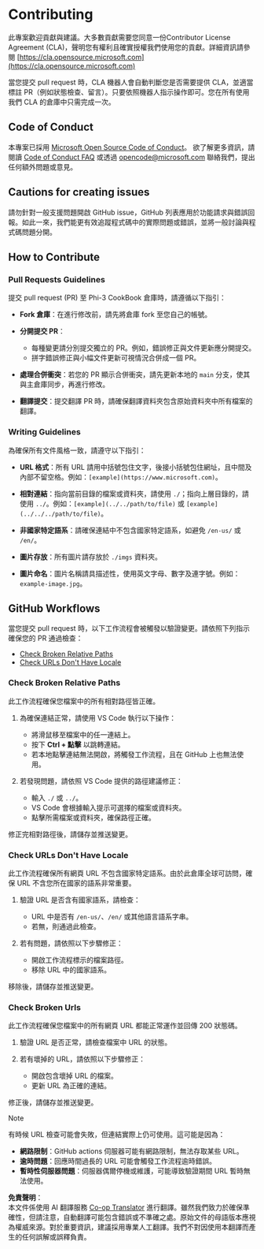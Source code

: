 <!--
CO_OP_TRANSLATOR_METADATA:
{
  "original_hash": "90d0d072cf26ccc1f271a580d3e45d70",
  "translation_date": "2025-07-16T14:37:04+00:00",
  "source_file": "CONTRIBUTING.md",
  "language_code": "mo"
}
-->
# Contributing

此專案歡迎貢獻與建議。大多數貢獻需要您同意一份Contributor License Agreement (CLA)，聲明您有權利且確實授權我們使用您的貢獻。詳細資訊請參閱 [https://cla.opensource.microsoft.com](https://cla.opensource.microsoft.com)

當您提交 pull request 時，CLA 機器人會自動判斷您是否需要提供 CLA，並適當標註 PR（例如狀態檢查、留言）。只要依照機器人指示操作即可。您在所有使用我們 CLA 的倉庫中只需完成一次。

## Code of Conduct

本專案已採用 [Microsoft Open Source Code of Conduct](https://opensource.microsoft.com/codeofconduct/)。
欲了解更多資訊，請閱讀 [Code of Conduct FAQ](https://opensource.microsoft.com/codeofconduct/faq/) 或透過 [opencode@microsoft.com](mailto:opencode@microsoft.com) 聯絡我們，提出任何額外問題或意見。

## Cautions for creating issues

請勿針對一般支援問題開啟 GitHub issue，GitHub 列表應用於功能請求與錯誤回報。如此一來，我們能更有效追蹤程式碼中的實際問題或錯誤，並將一般討論與程式碼問題分開。

## How to Contribute

### Pull Requests Guidelines

提交 pull request (PR) 至 Phi-3 CookBook 倉庫時，請遵循以下指引：

- **Fork 倉庫**：在進行修改前，請先將倉庫 fork 至您自己的帳號。

- **分開提交 PR**：
  - 每種變更請分別提交獨立的 PR。例如，錯誤修正與文件更新應分開提交。
  - 拼字錯誤修正與小幅文件更新可視情況合併成一個 PR。

- **處理合併衝突**：若您的 PR 顯示合併衝突，請先更新本地的 `main` 分支，使其與主倉庫同步，再進行修改。

- **翻譯提交**：提交翻譯 PR 時，請確保翻譯資料夾包含原始資料夾中所有檔案的翻譯。

### Writing Guidelines

為確保所有文件風格一致，請遵守以下指引：

- **URL 格式**：所有 URL 請用中括號包住文字，後接小括號包住網址，且中間及內部不留空格。例如：`[example](https://www.microsoft.com)`。

- **相對連結**：指向當前目錄的檔案或資料夾，請使用 `./`；指向上層目錄的，請使用 `../`。例如：`[example](../../path/to/file)` 或 `[example](../../../path/to/file)`。

- **非國家特定語系**：請確保連結中不包含國家特定語系，如避免 `/en-us/` 或 `/en/`。

- **圖片存放**：所有圖片請存放於 `./imgs` 資料夾。

- **圖片命名**：圖片名稱請具描述性，使用英文字母、數字及連字號。例如：`example-image.jpg`。

## GitHub Workflows

當您提交 pull request 時，以下工作流程會被觸發以驗證變更。請依照下列指示確保您的 PR 通過檢查：

- [Check Broken Relative Paths](../..)
- [Check URLs Don't Have Locale](../..)

### Check Broken Relative Paths

此工作流程確保您檔案中的所有相對路徑皆正確。

1. 為確保連結正常，請使用 VS Code 執行以下操作：
    - 將滑鼠移至檔案中的任一連結上。
    - 按下 **Ctrl + 點擊** 以跳轉連結。
    - 若本地點擊連結無法開啟，將觸發工作流程，且在 GitHub 上也無法使用。

1. 若發現問題，請依照 VS Code 提供的路徑建議修正：
    - 輸入 `./` 或 `../`。
    - VS Code 會根據輸入提示可選擇的檔案或資料夾。
    - 點擊所需檔案或資料夾，確保路徑正確。

修正完相對路徑後，請儲存並推送變更。

### Check URLs Don't Have Locale

此工作流程確保所有網頁 URL 不包含國家特定語系。由於此倉庫全球可訪問，確保 URL 不含您所在國家的語系非常重要。

1. 驗證 URL 是否含有國家語系，請檢查：
    - URL 中是否有 `/en-us/`、`/en/` 或其他語言語系字串。
    - 若無，則通過此檢查。

1. 若有問題，請依照以下步驟修正：
    - 開啟工作流程標示的檔案路徑。
    - 移除 URL 中的國家語系。

移除後，請儲存並推送變更。

### Check Broken Urls

此工作流程確保您檔案中的所有網頁 URL 都能正常運作並回傳 200 狀態碼。

1. 驗證 URL 是否正常，請檢查檔案中 URL 的狀態。

2. 若有壞掉的 URL，請依照以下步驟修正：
    - 開啟包含壞掉 URL 的檔案。
    - 更新 URL 為正確的連結。

修正後，請儲存並推送變更。

> [!NOTE]
>
> 有時候 URL 檢查可能會失敗，但連結實際上仍可使用。這可能是因為：
>
> - **網路限制**：GitHub actions 伺服器可能有網路限制，無法存取某些 URL。
> - **逾時問題**：回應時間過長的 URL 可能會觸發工作流程逾時錯誤。
> - **暫時性伺服器問題**：伺服器偶爾停機或維護，可能導致驗證期間 URL 暫時無法使用。

**免責聲明**：  
本文件係使用 AI 翻譯服務 [Co-op Translator](https://github.com/Azure/co-op-translator) 進行翻譯。雖然我們致力於確保準確性，但請注意，自動翻譯可能包含錯誤或不準確之處。原始文件的母語版本應視為權威來源。對於重要資訊，建議採用專業人工翻譯。我們不對因使用本翻譯而產生的任何誤解或誤釋負責。